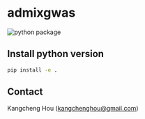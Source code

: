 # admixgwas
![python package](https://github.com/KangchengHou/admixgwas/actions/workflows/python.yml/badge.svg)
## Install python version
```bash
pip install -e .
```

## Contact
Kangcheng Hou (kangchenghou@gmail.com)
